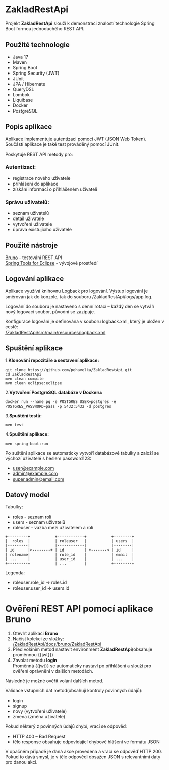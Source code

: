 ﻿# ZakladRestApi
Projekt **ZakladRestApi** slouží k demonstraci znalostí technologie Spring Boot formou jednoduchého REST API.

## Použité technologie
- Java 17  
- Maven  
- Spring Boot  
- Spring Security (JWT)  
- JUnit
- JPA / Hibernate  
- QueryDSL  
- Lombok  
- Liquibase  
- Docker  
- PostgreSQL  

## Popis aplikace

Aplikace implementuje autentizaci pomocí JWT (JSON Web Token).  
Součástí aplikace je také test prováděný pomocí JUnit.  

Poskytuje REST API metody pro:

### Autentizaci:
- registrace nového uživatele
- přihlášení do aplikace
- získání informací o přihlášeném uživateli  


### Správu uživatelů:
- seznam uživatelů
- detail uživatele
- vytvoření uživatele
- úprava existujícího uživatele

## Použité nástroje
[Bruno](https://www.usebruno.com/downloads) - testování REST API  
[Spring Tools for Eclipse](https://spring.io/tools) - vývojové prostředí   

## Logování aplikace
Aplikace využívá knihovnu Logback pro logování. Výstup logování je směrován jak do konzole, tak do souboru /ZakladRestApi/logs/app.log.

Logování do souboru je nastaveno s denní rotací – každý den se vytváří nový logovací soubor, původní se zazipuje.

Konfigurace logování je definována v souboru logback.xml, který je uložen v cestě:  
[/ZakladRestApi/src/main/resources/logback.xml](https://github.com/pehavelka/ZakladRestApi/blob/main/src/main/resources/logback.xml)


## Spuštění aplikace

1.**Klonování repozitáře a sestavení aplikace:**

```
git clone https://github.com/pehavelka/ZakladRestApi.git
cd ZakladRestApi
mvn clean compile
mvn clean eclipse:eclipse
```
2.**Vytvoření PostgreSQL databáze v Dockeru:**  

```
docker run --name pg -e POSTGRES_USER=postgres -e POSTGRES_PASSWORD=pass -p 5432:5432 -d postgres
```

3.**Spuštění testů:**  

```
mvn test  
```


4.**Spuštění aplikace:**

```
mvn spring-boot:run
```

Po suštění aplikace se automaticky vytvoří databázové tabulky a založí se výchozí uživatelé s heslem password123:  

- user@example.com
- admin@example.com
- super.admin@email.com 

## Datový model

Tabulky:

- roles - seznam rolí
- users - seznam uživatelů
- roleuser - vazba mezi uživatelem a rolí


```
+---------+           +------------+           +--------+  
|  roles  |           | roleuser   |           | users  |  
|---------|           |------------|           |--------|  
| id      |<--------+ | id         | +-------> | id     |  
| rolename|           | role_id    |           | email  |  
| ...     |           | user_id    |           | ...    |  
+---------+           | ...        |           +--------+  
```

Legenda:  
- roleuser.role_id  → roles.id  
- roleuser.user_id  → users.id  



# Ověření REST API pomocí aplikace Bruno  
1. Otevřít aplikaci **Bruno**  
2. Načíst kolekci ze složky:  
 [/ZakladRestApi/docs/bruno/ZakladRestApi](https://github.com/pehavelka/ZakladRestApi/tree/main/docs/bruno/ZakladRestApi)
3. Před voláním metod nastavit environment **ZakladRestApi**(obsahuje proměnnou {{jwt}})  
4. Zavolat metodu **login**  
  Proměnná {{jwt}} se automaticky nastaví po přihlášení a slouží pro ověření oprávnění v dalších metodách.  

Následně je možné ověřit volání dalších metod.


Validace vstupních dat metod(obsahují kontroly povinných údajů):  
- login  
- signup  
- novy (vytvoření uživatele)  
- zmena (změna uživatele)  



Pokud některý z povinných údajů chybí, vrací se odpověď:
- HTTP 400 – Bad Request
- tělo response obsahuje odpovídající chybové hlášení ve formátu JSON  

V opačném případě je daná akce provedena a vrací se odpověď HTTP 200.  
Pokud to dává smysl, je v těle odpovědi obsažen JSON s relevantními daty pro danou akci.
